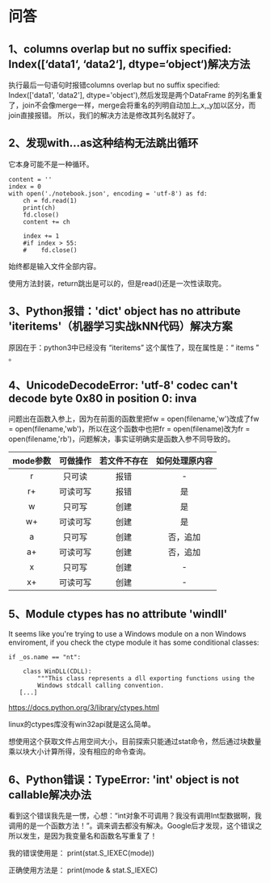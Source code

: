# 问答

## 1、columns overlap but no suffix specified: Index([‘data1‘, ‘data2‘], dtype=‘object‘)解决方法
执行最后一句语句时报错columns overlap but no suffix specified: Index(['data1', 'data2'], dtype='object'),然后发现是两个DataFrame 的列名重复了，join不会像merge一样，merge会将重名的列明自动加上_x,_y加以区分，而join直接报错。
所以，我们的解决方法是修改其列名就好了。

## 2、发现with...as这种结构无法跳出循环
它本身可能不是一种循环。
```
content = ''
index = 0
with open('./notebook.json', encoding = 'utf-8') as fd:
    ch = fd.read(1)
    print(ch)
	fd.close()
    content += ch
    
    index += 1
    #if index > 55:
    #    fd.close()
```
始终都是输入文件全部内容。

使用方法封装，return跳出是可以的，但是read()还是一次性读取完。

## 3、Python报错：'dict' object has no attribute 'iteritems'（机器学习实战kNN代码）解决方案
原因在于：python3中已经没有 “iteritems” 这个属性了，现在属性是：“ items ” 。

## 4、UnicodeDecodeError: 'utf-8' codec can't decode byte 0x80 in position 0: inva
问题出在函数入参上，因为在前面的函数里把fw = open(filename,'w')改成了fw = open(filename,'wb')，所以在这个函数中也把fr = open(filename)改为fr = open(filename,'rb')，问题解决，事实证明确实是函数入参不同导致的。

mode参数	|可做操作	|若文件不存在	|如何处理原内容
|:---:|:---:|:---:|:---:|
r	|只可读		|报错	|-
r+	|可读可写	|报错	|是
w	|只可写		|创建	|是
w+	|可读可写	|创建	|是
a	|只可写		|创建	|否，追加
a+	|可读可写	|创建	|否，追加
x	|只可写		|创建	|-
x+	|可读可写	|创建	|-

## 5、Module ctypes has no attribute 'windll'
It seems like you're trying to use a Windows module on a non Windows enviroment, if you check the ctype module it has some conditional classes:
```
if _os.name == "nt":

    class WinDLL(CDLL):
        """This class represents a dll exporting functions using the
        Windows stdcall calling convention.
   [...]
```
https://docs.python.org/3/library/ctypes.html

linux的ctypes库没有win32api就是这么简单。

想使用这个获取文件占用空间大小，目前探索只能通过stat命令，然后通过块数量乘以块大小计算所得，没有相应的命令查询。

## 6、Python错误：TypeError: 'int' object is not callable解决办法
看到这个错误我先是一愣，心想：“int对象不可调用？我没有调用Int型数据啊，我调用的是一个函数方法！”。调来调去都没有解决。Google后才发现，这个错误之所以发生，是因为我变量名和函数名写重复了！

我的错误使用是：
print(stat.S_IEXEC(mode))

正确使用方法是：
print(mode & stat.S_IEXEC)

















